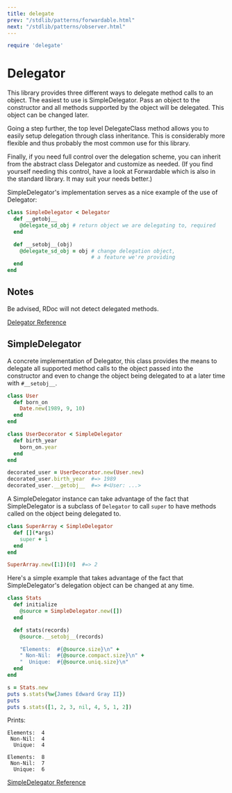 ```yaml
---
title: delegate
prev: "/stdlib/patterns/forwardable.html"
next: "/stdlib/patterns/observer.html"
---
```



```ruby
require 'delegate'
```

# Delegator

This library provides three different ways to delegate method calls to
an object. The easiest to use is SimpleDelegator. Pass an object to the
constructor and all methods supported by the object will be delegated.
This object can be changed later.

Going a step further, the top level DelegateClass method allows you to
easily setup delegation through class inheritance. This is considerably
more flexible and thus probably the most common use for this library.

Finally, if you need full control over the delegation scheme, you can
inherit from the abstract class Delegator and customize as needed. (If
you find yourself needing this control, have a look at Forwardable which
is also in the standard library. It may suit your needs better.)

SimpleDelegator's implementation serves as a nice example of the use of
Delegator:


```ruby
class SimpleDelegator < Delegator
  def __getobj__
    @delegate_sd_obj # return object we are delegating to, required
  end

  def __setobj__(obj)
    @delegate_sd_obj = obj # change delegation object,
                           # a feature we're providing
  end
end
```

## Notes

Be advised, RDoc will not detect delegated methods.

[Delegator
Reference](https://ruby-doc.org/stdlib-2.5.0/libdoc/delegate/rdoc/Delegator.html)



## SimpleDelegator

A concrete implementation of Delegator, this class provides the means to
delegate all supported method calls to the object passed into the
constructor and even to change the object being delegated to at a later
time with `#__setobj__`.


```ruby
class User
  def born_on
    Date.new(1989, 9, 10)
  end
end

class UserDecorator < SimpleDelegator
  def birth_year
    born_on.year
  end
end

decorated_user = UserDecorator.new(User.new)
decorated_user.birth_year  #=> 1989
decorated_user.__getobj__  #=> #<User: ...>
```

A SimpleDelegator instance can take advantage of the fact that
SimpleDelegator is a subclass of `Delegator` to call `super` to have
methods called on the object being delegated to.


```ruby
class SuperArray < SimpleDelegator
  def [](*args)
    super + 1
  end
end

SuperArray.new([1])[0]  #=> 2
```

Here's a simple example that takes advantage of the fact that
SimpleDelegator's delegation object can be changed at any time.


```ruby
class Stats
  def initialize
    @source = SimpleDelegator.new([])
  end

  def stats(records)
    @source.__setobj__(records)

    "Elements:  #{@source.size}\n" +
    " Non-Nil:  #{@source.compact.size}\n" +
    "  Unique:  #{@source.uniq.size}\n"
  end
end

s = Stats.new
puts s.stats(%w{James Edward Gray II})
puts
puts s.stats([1, 2, 3, nil, 4, 5, 1, 2])
```

Prints:


```
Elements:  4
 Non-Nil:  4
  Unique:  4

Elements:  8
 Non-Nil:  7
  Unique:  6
```

[SimpleDelegator
Reference](https://ruby-doc.org/stdlib-2.5.0/libdoc/delegate/rdoc/SimpleDelegator.html)

